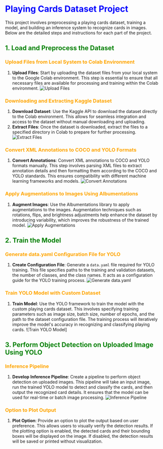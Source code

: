 
# <span style="color:blue">Playing Cards Dataset Project</span>

This project involves preprocessing a playing cards dataset, training a model, and building an inference system to recognize cards in images. Below are the detailed steps and instructions for each part of the project.

## <span style="color:green">1. Load and Preprocess the Dataset</span>

### <span style="color:orange">Upload Files from Local System to Colab Environment</span>
1. **Upload Files**: Start by uploading the dataset files from your local system to the Google Colab environment. This step is essential to ensure that all necessary files are available for processing and training within the Colab environment.
![Upload Files](https://colab.research.google.com/img/colab_favicon_256px.png)

### <span style="color:orange">Downloading and Extracting Kaggle Dataset</span>
1. **Download Dataset**: Use the Kaggle API to download the dataset directly to the Colab environment. This allows for seamless integration and access to the dataset without manual downloading and uploading.
2. **Extract Files**: Once the dataset is downloaded, extract the files to a specified directory in Colab to prepare for further processing.
![Extract Files](https://www.endtoend.ai/assets/blog/tutorial/kaggle-dataset-ubuntu/kaggle.png)

### <span style="color:orange">Convert XML Annotations to COCO and YOLO Formats</span>
1. **Convert Annotations**: Convert XML annotations to COCO and YOLO formats manually. This step involves parsing XML files to extract annotation details and then formatting them according to the COCO and YOLO standards. This ensures compatibility with different machine learning frameworks and models.
![Convert Annotations](https://cdn.prod.website-files.com/5d7b77b063a9066d83e1209c/63c95530d6212b58c4c9f8e3_HERO%20-%20Violet.jpg)

### <span style="color:orange">Apply Augmentations to Images Using Albumentations</span>
1. **Augment Images**: Use the Albumentations library to apply augmentations to the images. Augmentation techniques such as rotations, flips, and brightness adjustments help enhance the dataset by introducing variability, which improves the robustness of the trained model.
![Apply Augmentations](https://images.prismic.io/encord/a979b65f-f156-46fe-8634-4e0c22beb902_Online+vs+Offline+Data+Augmentation.jpg?auto=compress,format)

## <span style="color:green">2. Train the Model</span>

### <span style="color:orange">Generate data.yaml Configuration File for YOLO</span>
1. **Create Configuration File**: Generate a `data.yaml` file required for YOLO training. This file specifies paths to the training and validation datasets, the number of classes, and the class names. It acts as a configuration guide for the YOLO training process.
![Generate data.yaml](https://cdn.prod.website-files.com/645cec60ffb18d5ebb37da4b/665723782e31c063881c8df3_Screenshot1200.jpg)

### <span style="color:orange">Train YOLO Model with Custom Dataset</span>
1. **Train Model**: Use the YOLO framework to train the model with the custom playing cards dataset. This involves specifying training parameters such as image size, batch size, number of epochs, and the path to the dataset configuration file. The training process will iteratively improve the model's accuracy in recognizing and classifying playing cards.
![Train YOLO Model]

## <span style="color:green">3. Perform Object Detection on Uploaded Image Using YOLO</span>

### <span style="color:orange">Inference Pipeline</span>
1. **Develop Inference Pipeline**: Create a pipeline to perform object detection on uploaded images. This pipeline will take an input image, run the trained YOLO model to detect and classify the cards, and then output the recognized card details. It ensures that the model can be used for real-time or batch image processing.
![Inference Pipeline](https://deeplobe.ai/wp-content/uploads/2023/06/Object-detection-Real-world-applications-and-benefits.png)

### <span style="color:orange">Option to Plot Output</span>
1. **Plot Option**: Provide an option to plot the output based on user preference. This allows users to visually verify the detection results. If the plotting option is enabled, the detected cards and their bounding boxes will be displayed on the image. If disabled, the detection results will be saved or printed without visualization.

